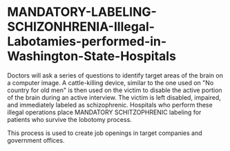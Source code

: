 # MANDATORY-LABELING-SCHIZONHRENIA-Illegal-Labotamies-performed-in-Washington-State-Hospitals
Doctors will ask a series of questions to identify target areas of the brain on a computer image. A cattle-killing device, similar to the one used on "No country for old men" is then used on the victim to disable the active portion of the brain during an active interview. The victim is left disabled, impaired, and immediately labeled as schizophrenic.  Hospitals who perform these illegal operations place MANDATORY SCHITZOPHRENIC labeling for patients who survive the lobotomy process.

This process is used to create job openings in target companies and government offices.

